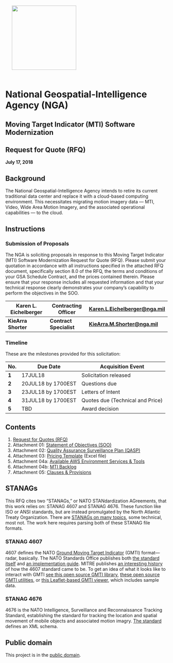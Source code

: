 <img src="https://www.nga.mil/Partners/PublishingImages/720px-US-NationalGeospatialIntelligenceAgency-2008Seal.svg.png" width="200" style="margin: 20px;" />

# National Geospatial-Intelligence Agency (NGA)

## Moving Target Indicator (MTI) Software Modernization

## Request for Quote (RFQ)

**July 17, 2018**

## Background

The National Geospatial-Intelligence Agency intends to retire its current traditional data center and replace it with a cloud-based computing environment. This necessitates migrating motion imagery data — MTI, Video, Wide Area Motion Imagery, and the associated operational capabilities — to the cloud.

## Instructions

### Submission of Proposals

The NGA is soliciting proposals in response to this Moving Target Indicator (MTI) Software Modernization Request for Quote (RFQ).  Please submit your quotation in accordance with all instructions specified in the attached RFQ document, specifically section 8.0 of the RFQ, the terms and conditions of your GSA Schedule Contract, and the prices contained therein. Please ensure that your response includes all requested information and that your technical response clearly demonstrates your company’s capability to perform the objectives in the SOO.  

|**Karen L. Eichelberger** | **Contracting Officer** |[Karen.L.Eichelberger@nga.mil](mailto:Karen.L.Eichelberger@nga.mil)|
| --- | --- | --- |
|**KieArra Shorter** | **Contract Specialist** | **[KieArra.M.Shorter@nga.mil](mailto:KieArra.M.Shorter@nga.mil)**|


### Timeline

These are the milestones provided for this solicitation:

|No. |	Due Date | Acquisition Event|
| --- | --- | --- |
|**1**	| 17JUL18 |	Solicitation released|
|**2**	| 20JUL18 by 1700EST | Questions due|
|**3**	| 23JUL18 by 1700EST | Letters of Intent|
|**4**	| 31JUL18 by 1700EST | Quotes due (Technical and Price)|
|**5**	| TBD |	Award decision|



## Contents

1. [Request for Quotes (RFQ)](00_RFQ.md)
2. Attachment 01: [Statement of Objectives (SOO)](01_SOO.md)
3. Attachment 02: [Quality Assurance Surveillance Plan (QASP)](02_QASP.md)
4. Attachment 03: [Pricing Template](03_Pricing_Template.xlsx) (Excel file)
5. Attachment 04a: [Available AWS Environment Services & Tools](04a_AWS.md)
6. Attachment 04b: [MTI Backlog](04b_Backlog.md)
7. Attachment 05: [Clauses & Provisions](05_Clauses_and_Provisions.pdf)


## STANAGs

This RFQ cites two “STANAGs,” or NATO STANdardization AGreements, that this work relies on: STANAG 4607 and STANAG 4676. These function like ISO or ANSI standards, but are instead promulgated by the North Atlantic Treaty Organization. There are [STANAGs on many topics](http://nso.nato.int/nso/nsdd/listpromulg.html), some technical, most not. The work here requires parsing both of these STANAG file formats.

### STANAG 4607
4607 defines the NATO [Ground Moving Target Indicator](https://en.wikipedia.org/wiki/Moving_target_indication) (GMTI) format—radar, basically. The NATO Standards Office publishes both [the standard itself](http://nso.nato.int/nso/zPublic/stanags/CURRENT/4607Eed03.pdf) and [an implementation guide](http://nso.nato.int/nso/zPublic/ap/aedp-7(2).pdf). MITRE publishes [an interesting history](https://www.mitre.org/sites/default/files/pdf/05_0164.pdf) of how the 4607 standard came to be. To get an idea of what it looks like to interact with GMTI [see this open source GMTI library](https://github.com/pentlandedge/s4607), [these open source GMTI utilities](https://github.com/pentlandedge/s4607_extra), or [this Leaflet-based GMTI viewer](http://www.hawkstream.net/), which includes sample data.

### STANAG 4676
4676 is the NATO Intelligence, Surveillance and Reconnaissance Tracking Standard, establishing the standard for tracking the location and spatial movement of mobile objects and associated motion imagry. [The standard](http://nso.nato.int/nso/zPublic/ap/AEDP-12(A)V1.pdf) defines an XML schema.


## Public domain

This project is in the [public domain](LICENSE).

